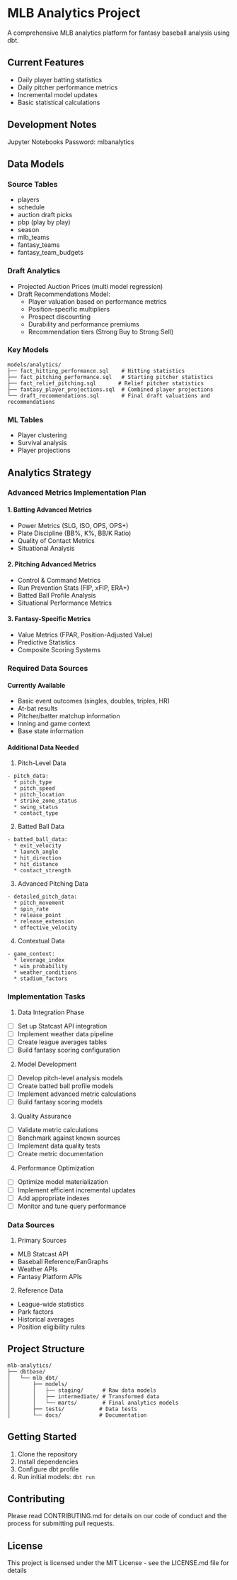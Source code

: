 # MLB Analytics Project

A comprehensive MLB analytics platform for fantasy baseball analysis using dbt.

## Current Features

- Daily player batting statistics
- Daily pitcher performance metrics
- Incremental model updates
- Basic statistical calculations

## Development Notes

Jupyter Notebooks Password: mlbanalytics

## Data Models

### Source Tables
- players
- schedule
- auction draft picks
- pbp (play by play)
- season
- mlb_teams 
- fantasy_teams
- fantasy_team_budgets

### Draft Analytics
- Projected Auction Prices (multi model regression)
- Draft Recommendations Model:
  - Player valuation based on performance metrics
  - Position-specific multipliers
  - Prospect discounting
  - Durability and performance premiums
  - Recommendation tiers (Strong Buy to Strong Sell)

### Key Models
```
models/analytics/
├── fact_hitting_performance.sql    # Hitting statistics
├── fact_pitching_performance.sql   # Starting pitcher statistics
├── fact_relief_pitching.sql       # Relief pitcher statistics
├── fantasy_player_projections.sql  # Combined player projections
└── draft_recommendations.sql       # Final draft valuations and recommendations
```

### ML Tables
- Player clustering
- Survival analysis
- Player projections

## Analytics Strategy

### Advanced Metrics Implementation Plan

#### 1. Batting Advanced Metrics
- Power Metrics (SLG, ISO, OPS, OPS+)
- Plate Discipline (BB%, K%, BB/K Ratio)
- Quality of Contact Metrics
- Situational Analysis

#### 2. Pitching Advanced Metrics
- Control & Command Metrics
- Run Prevention Stats (FIP, xFIP, ERA+)
- Batted Ball Profile Analysis
- Situational Performance Metrics

#### 3. Fantasy-Specific Metrics
- Value Metrics (FPAR, Position-Adjusted Value)
- Predictive Statistics
- Composite Scoring Systems

### Required Data Sources

#### Currently Available
- Basic event outcomes (singles, doubles, triples, HR)
- At-bat results
- Pitcher/batter matchup information
- Inning and game context
- Base state information

#### Additional Data Needed

1. Pitch-Level Data
```
- pitch_data:
  * pitch_type
  * pitch_speed
  * pitch_location
  * strike_zone_status
  * swing_status
  * contact_type
```

2. Batted Ball Data
```
- batted_ball_data:
  * exit_velocity
  * launch_angle
  * hit_direction
  * hit_distance
  * contact_strength
```

3. Advanced Pitching Data
```
- detailed_pitch_data:
  * pitch_movement
  * spin_rate
  * release_point
  * release_extension
  * effective_velocity
```

4. Contextual Data
```
- game_context:
  * leverage_index
  * win_probability
  * weather_conditions
  * stadium_factors
```

### Implementation Tasks

1. Data Integration Phase
- [ ] Set up Statcast API integration
- [ ] Implement weather data pipeline
- [ ] Create league averages tables
- [ ] Build fantasy scoring configuration

2. Model Development
- [ ] Develop pitch-level analysis models
- [ ] Create batted ball profile models
- [ ] Implement advanced metric calculations
- [ ] Build fantasy scoring models

3. Quality Assurance
- [ ] Validate metric calculations
- [ ] Benchmark against known sources
- [ ] Implement data quality tests
- [ ] Create metric documentation

4. Performance Optimization
- [ ] Optimize model materialization
- [ ] Implement efficient incremental updates
- [ ] Add appropriate indexes
- [ ] Monitor and tune query performance

### Data Sources

1. Primary Sources
- MLB Statcast API
- Baseball Reference/FanGraphs
- Weather APIs
- Fantasy Platform APIs

2. Reference Data
- League-wide statistics
- Park factors
- Historical averages
- Position eligibility rules

## Project Structure

```
mlb-analytics/
├── dbtbase/
│   └── mlb_dbt/
│       ├── models/
│       │   ├── staging/      # Raw data models
│       │   ├── intermediate/ # Transformed data
│       │   └── marts/        # Final analytics models
│       ├── tests/           # Data tests
│       └── docs/            # Documentation
```

## Getting Started

1. Clone the repository
2. Install dependencies
3. Configure dbt profile
4. Run initial models: `dbt run`

## Contributing

Please read CONTRIBUTING.md for details on our code of conduct and the process for submitting pull requests.

## License

This project is licensed under the MIT License - see the LICENSE.md file for details
